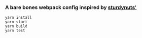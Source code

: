 ### A bare bones webpack config inspired by [sturdynuts'](https://github.com/sturdynut/webpack-starter)

```
yarn install
yarn start
yarn build
yarn test
```